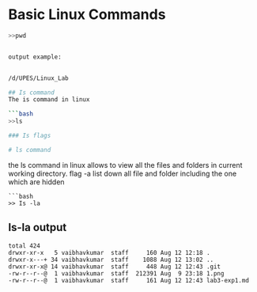 # Basic Linux Commands
```bash
>>pwd


output example:


/d/UPES/Linux_Lab 

## Is command
The is command in linux 

```bash
>>ls

### Is flags

# ls command

```
the ls command in linux allows to view all the files and folders in current working directory. flag -a list down all file and folder including the one which are hidden
```
```bash
>> Is -la
```
## ls-la output

```
total 424
drwxr-xr-x   5 vaibhavkumar  staff     160 Aug 12 12:18 .
drwxr-x---+ 34 vaibhavkumar  staff    1088 Aug 12 13:02 ..
drwxr-xr-x@ 14 vaibhavkumar  staff     448 Aug 12 12:43 .git
-rw-r--r--@  1 vaibhavkumar  staff  212391 Aug  9 23:18 1.png
-rw-r--r--@  1 vaibhavkumar  staff     161 Aug 12 12:43 lab3-exp1.md
